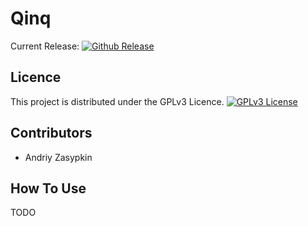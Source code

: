 # Qinq
Current Release: [![Github Release](http://img.shields.io/github/release/Andy29485/qinq.svg)](https://github.com/Andy29485/qinq/releases/latest)

## Licence
This project is distributed under the GPLv3 Licence. [![GPLv3 License](http://img.shields.io/badge/license-GPLv3-blue.svg)](https://www.gnu.org/copyleft/gpl.html)

## Contributors
- Andriy Zasypkin <Andy29485>

## How To Use
TODO
